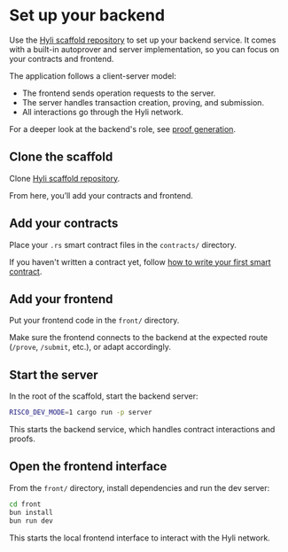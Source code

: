 # Set up your backend

Use the [Hyli scaffold repository](https://github.com/hyli-org/app-scaffold) to set up your backend service. It comes with a built-in autoprover and server implementation, so you can focus on your contracts and frontend.

The application follows a client-server model:

- The frontend sends operation requests to the server.
- The server handles transaction creation, proving, and submission. 
- All interactions go through the Hyli network.

For a deeper look at the backend's role, see [proof generation](../concepts/proof-generation.md).

## Clone the scaffold

Clone [Hyli scaffold repository](https://github.com/hyli-org/app-scaffold).

From here, you’ll add your contracts and frontend.

## Add your contracts

Place your `.rs` smart contract files in the `contracts/` directory.

If you haven't written a contract yet, follow [how to write your first smart contract](./your-first-smart-contract.md).

## Add your frontend

Put your frontend code in the `front/` directory.

Make sure the frontend connects to the backend at the expected route (`/prove`, `/submit`, etc.), or adapt accordingly.

## Start the server

In the root of the scaffold, start the backend server:

```sh
RISC0_DEV_MODE=1 cargo run -p server
```

This starts the backend service, which handles contract interactions and proofs.

## Open the frontend interface

From the `front/` directory, install dependencies and run the dev server:

```sh
cd front
bun install
bun run dev
```

This starts the local frontend interface to interact with the Hyli network.
